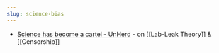 ```yaml
---
slug: science-bias
---
```


- [Science has become a cartel - UnHerd](https://www.reddit.com/r/TheMotte/comments/nqjg0x/science_has_become_a_cartel_unherd/) - on [[Lab-Leak Theory]] & [[Censorship]]